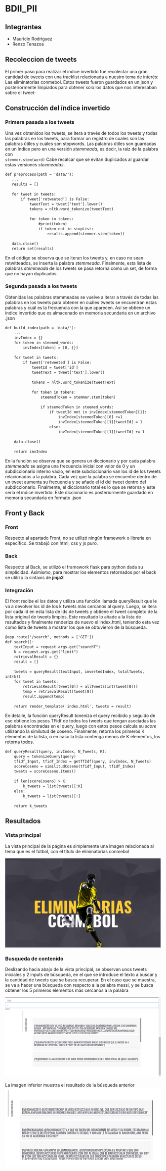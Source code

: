 # BDII_PII
## Integrantes
- Mauricio Rodriguez
- Renzo Tenazoa
## Recoleccion de tweets
El primer paso para realizar el índice invertido fue recolectar una gran cantidad de tweets con 
una tracklist relacionada a nuestro tema de interés: Las eliminatorias conmebol.
Estos tweets fueron guardados en un json y posteriormente limpiados para obtener solo los datos que nos interesaban sobre el tweet-
## Construcción del índice invertido
### Primera pasada a los tweets
Una vez obtenidos los tweets, se itera a través de todos los tweets y todas las palabras en los tweets, 
para formar un registro de cuales son las palabras útiles y cuáles son stopwords.
Las palabras útiles son guardadas en un índice pero en una versión *stemmeada*, es decir, la raíz de la palabra con  
`stemmer.stem(word)`
Cabe recalcar que se evitan duplicados al guardar estas versiones *steemeadas*.
 ```
 def preprocess(path = 'data/'):
    ...
    results = []

    for tweet in tweets:
        if tweet['retweeted'] is False:
            tweetText = tweet['text'].lower()
            tokens = nltk.word_tokenize(tweetText)

            for token in tokens:
                #print(token)
                if token not in stopList:
                    results.append(stemmer.stem(token))
    
    data.close()
    return set(results)
 ```
En el código se observa que se iteran los tweets y, en caso no sean retwitteados, se inserta la palabra *stemmeada*. Finalmente,
esta lista de palabras *stemmeada* de los tweets se pasa retorna como un set, de forma que no hayan duplicados
### Segunda pasada a los tweets
Obtenidas las palabras stemmeadas se vuelve a iterar a través de todas las palabras en los tweets para obtener en cuáles 
tweets se encuentran estas palabras y cuál es la frecuencia con la que aparecen. Así se obtiene un índice invertido que 
es almacenado en memoria secundaria en un archivo .json
```
def build_index(path = 'data/'):
    ...
    invIndex = {}
    for token in steemed_words:
        invIndex[token] = [0, {}]

    for tweet in tweets:
        if tweet['retweeted'] is False:
            tweetId = tweet['id']
            tweetText = tweet['text'].lower()

            tokens = nltk.word_tokenize(tweetText)

            for token in tokens:
                steemedToken = stemmer.stem(token)
                
                if steemedToken in steemed_words:
                    if tweetId not in invIndex[steemedToken][1]:
                        invIndex[steemedToken][0] +=1
                        invIndex[steemedToken][1][tweetId] = 1
                    else:
                        invIndex[steemedToken][1][tweetId] += 1

    data.close()

    return invIndex
```
En la función se observa que se genera un diccionario y por cada palabra *stemmeada* se asigna una frecuencia inicial con valor de 0 y un subdiccionario interno vacio, en este subdiccionario van los id de los tweets relacionados a la palabra. Cada vez que la palabra se encuentre dentro de un tweet aumenta su frecuencia y se añade el id del tweet dentro del subdiccionario. Finalmente, el diccionario total es lo que se retorna y este sería el índice invertido. Este diccionario es posteriormente guardado en memoria secundaria en formato .json
## Front y Back
### Front
Respecto al apartado Front, no se utilizó ningún framework o librería en específico.
Se trabajó con html, css  y js puro.

### Back
Respecto al Back, se utilizó el framework flask para python dada su simplicidad.
Asimismo, para mostrar los elementos retornados por el back 
se utilizó la sintaxis de **jinja2**

### Integración 
El front recibe el los datos y utiliza una función llamada queryResult que le va a devolver los id de los k tweets más cercanos al query.
Luego, se itera por cada id en esta lista de ids de tweets y obtiene el tweet completo de la lista original de tweets limpios. Este resultado lo 
añade a la lista de resultados y finalmente renderiza de nuevo el index.html, teniendo esta vez como lista de tweets a mostrar los que se obtuvieron de la búsqueda.
```
@app.route("/search", methods = ['GET'])
def search():
    textInput = request.args.get("searchT")
    k = request.args.get("limit")
    retrievalResult = {}
    result = []

    tweets = queryResult(textInput, invertedIndex, totalTweets, int(k))
    for tweet in tweets:
        retrievalResult[tweet[0]] = allTweets[int(tweet[0])]
        temp = retrievalResult[tweet[0]]
        result.append(temp)

    return render_template('index.html', tweets = result)
```
En detalle, la función queryResult toneniza el query recibido y seguido de eso obtiene los pesos TFidf de todos los tweets que tengan asociadas las palabras encontradas en el query, luego con estos pesos calcula su *score* utilizando la similutud de coseno. Finalmente, retorna los primeros K elementos de la lista,
o en caso la lista contenga menos de K elementos, los retorna todos.
```
def queryResult(query, invIndex, N_Tweets, K):
    query = tokenizeQuery(query)
    tfidf_Input, tfidf_Index = getTfIdf(query, invIndex, N_Tweets)
    scoreCoseno = similitudCoseno(tfidf_Input, tfidf_Index)
    tweets = scoreCoseno.items()

    if len(scoreCoseno) > K:
        k_tweets = list(tweets)[:K]
    else:
        k_tweets = list(tweets)[:]
    
    return k_tweets
```

## Resultados
### Vista principal
La vista principal de la página es simplemente una imagen relacionada al tema que es el fútbol, con el título de 
eliminatorias conmebol

![alt text](https://github.com/mauricio-rodriguez/BDII_PII/blob/main/img_informe/principal.jpg)

### Busqueda de contenido
Deslizando hacia abajo de la vista principal, se observan unos tweets iniciales y 2 inputs de búsqueda, en el que se introduce el texto a buscar
y la cantidad de tweets que se busca recuperar.
En el caso que se muestra, se va a hacer una búsqueda con respecto a la palabra messi, y se busca obtener los 5 primeros elementos más cercanos a la palabra

![alt text](https://github.com/mauricio-rodriguez/BDII_PII/blob/main/img_informe/busqueda%20inicial.jpg)

La imagen inferior muestra el resultado de la búsqueda anterior 
![alt text](https://github.com/mauricio-rodriguez/BDII_PII/blob/main/img_informe/busqueda%20messi.jpg)


